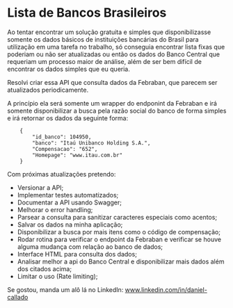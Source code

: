 # Lista de Bancos Brasileiros

Ao tentar encontrar um solução gratuita e simples que disponibilizasse somente os dados básicos de 
instituições bancárias do Brasil para utilização em uma tarefa no trabalho, só conseguia encontrar lista fixas que 
poderiam ou não ser atualizadas ou então os dados do Banco Central que requeriam um processo maior de análise, além de 
ser bem difícil de encontrar os dados simples que eu queria.

Resolvi criar essa API que consulta dados da Febraban, que parecem ser atualizados periodicamente.

A princípio ela será somente um wrapper do endponint da Febraban e irá somente disponibilizar a busca pela 
razão social do banco de forma simples e irá retornar os dados da seguinte forma:

        {
            "id_banco": 104950,
            "banco": "Itaú Unibanco Holding S.A.",
            "Compensacao": "652",
            "Homepage": "www.itau.com.br"
        }
       

Com próximas atualizações pretendo:

- Versionar a API;
- Implementar testes automatizados;
- Documentar a API usando Swagger;
- Melhorar o error handling;
- Parsear a consulta para sanitizar caracteres especiais como acentos;
- Salvar os dados na minha aplicação;
- Disponibilizar a busca por mais itens como o código de compensação;
- Rodar rotina para verificar o endpoint da Febraban e verificar se houve alguma mudança com relação ao banco de dados;
- Interface HTML para consulta dos dados;
- Analisar melhor a api do Banco Central e disponibilizar mais dados além dos citados acima;
- Limitar o uso (Rate limiting);

Se gostou, manda um alô lá no LinkedIn: www.linkedin.com/in/daniel-callado